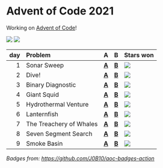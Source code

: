 # Advent of Code 2021

Working on [Advent of Code](https://adventofcode.com/)!

![](https://img.shields.io/badge/stars%20⭐-17-yellow) ![](https://img.shields.io/badge/days%20completed-8-red)

|  day | Problem                 | A                    | B                    | Stars won                                            |
| ---: | :---------------------- | :------------------- | :------------------- | :--------------------------------------------------- |
|    1 | Sonar Sweep             | [**A**](01a/main.go) | [**B**](01b/main.go) | ![](https://img.shields.io/badge/stars%20⭐-2-yellow) |
|    2 | Dive!                   | [**A**](02a/main.go) | [**B**](02b/main.go) | ![](https://img.shields.io/badge/stars%20⭐-2-yellow) |
|    3 | Binary Diagnostic       | [**A**](03a/main.go) | [**B**](03b/main.go) | ![](https://img.shields.io/badge/stars%20⭐-2-yellow) |
|    4 | Giant Squid             | [**A**](04a/main.go) | [**B**](04b/main.go) | ![](https://img.shields.io/badge/stars%20⭐-2-yellow) |
|    5 | Hydrothermal Venture    | [**A**](05a/main.go) | [**B**](05b/main.go) | ![](https://img.shields.io/badge/stars%20⭐-2-yellow) |
|    6 | Lanternfish             | [**A**](06a/main.go) | [**B**](06b/main.go) | ![](https://img.shields.io/badge/stars%20⭐-2-yellow) |
|    7 | The Treachery of Whales | [**A**](07a/main.go) | [**B**](07b/main.go) | ![](https://img.shields.io/badge/stars%20⭐-2-yellow) |
|    8 | Seven Segment Search    | [**A**](08a/main.go) | [**B**](08b/main.go) | ![](https://img.shields.io/badge/stars%20⭐-2-yellow) |
|    9 | Smoke Basin             | [**A**](09a/main.go) | [**B**](09b/main.go) | ![](https://img.shields.io/badge/stars%20⭐-1-yellow) |


*Badges from: https://github.com/J0B10/aoc-badges-action*
